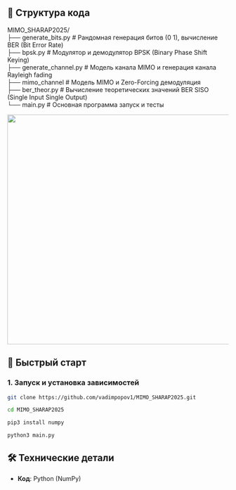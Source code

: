 ## 📂 Структура кода
MIMO_SHARAP2025/          
├── generate_bits.py     # Рандомная генерация битов (0 1), вычисление BER (Bit Error Rate)      
├── bpsk.py              # Модулятор и демодулятор BPSK (Binary Phase Shift Keying)      
├── generate_channel.py  # Модель канала MIMO и генерация канала Rayleigh fading    
├── mimo_channel         # Модель MIMO и Zero-Forcing демодуляция    
├── ber_theor.py         # Вычисление теоретических значений BER SISO (Single Input Single Output)      
└── main.py              # Основная программа запуск и тесты      

  <img width="523" src="https://github.com/user-attachments/assets/bb4d18c4-874c-4b2f-a4e7-42c9b3c6ace4" />

## 🚀 Быстрый старт

### 1. Запуск и установка зависимостей
```bash
git clone https://github.com/vadimpopov1/MIMO_SHARAP2025.git
```
```bash
cd MIMO_SHARAP2025
```
```bash
pip3 install numpy
```
```bash
python3 main.py
```

## 🛠 Технические детали
- **Код**: Python (NumPy)  
